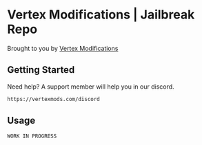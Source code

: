 # Vertex Modifications | Jailbreak Repo

Brought to you by [Vertex Modifications](https://vertexmods.com/) 

## Getting Started

Need help? A support member will help you in our discord.

```bash
https://vertexmods.com/discord
```

## Usage

```python
WORK IN PROGRESS
```
